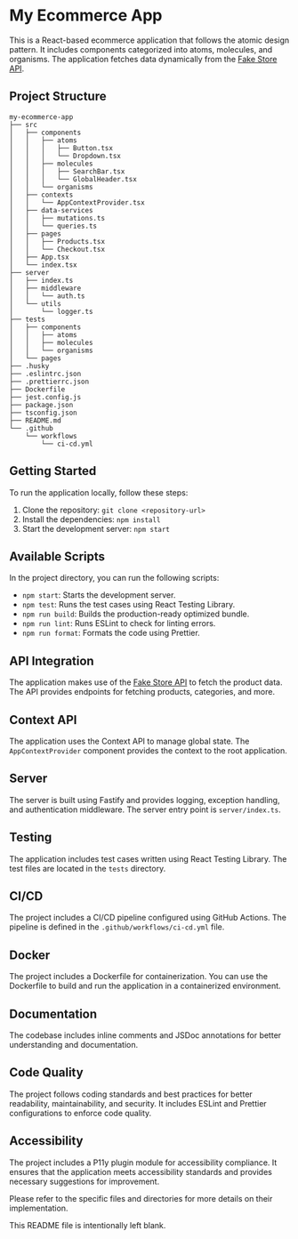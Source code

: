# My Ecommerce App

This is a React-based ecommerce application that follows the atomic design pattern. It includes components categorized into atoms, molecules, and organisms. The application fetches data dynamically from the [Fake Store API](https://fakestoreapi.com/). 

## Project Structure

```
my-ecommerce-app
├── src
│   ├── components
│   │   ├── atoms
│   │   │   ├── Button.tsx
│   │   │   └── Dropdown.tsx
│   │   ├── molecules
│   │   │   ├── SearchBar.tsx
│   │   │   └── GlobalHeader.tsx
│   │   └── organisms
│   ├── contexts
│   │   └── AppContextProvider.tsx
│   ├── data-services
│   │   ├── mutations.ts
│   │   └── queries.ts
│   ├── pages
│   │   ├── Products.tsx
│   │   └── Checkout.tsx
│   ├── App.tsx
│   └── index.tsx
├── server
│   ├── index.ts
│   ├── middleware
│   │   └── auth.ts
│   └── utils
│       └── logger.ts
├── tests
│   ├── components
│   │   ├── atoms
│   │   ├── molecules
│   │   └── organisms
│   └── pages
├── .husky
├── .eslintrc.json
├── .prettierrc.json
├── Dockerfile
├── jest.config.js
├── package.json
├── tsconfig.json
├── README.md
└── .github
    └── workflows
        └── ci-cd.yml
```

## Getting Started

To run the application locally, follow these steps:

1. Clone the repository: `git clone <repository-url>`
2. Install the dependencies: `npm install`
3. Start the development server: `npm start`

## Available Scripts

In the project directory, you can run the following scripts:

- `npm start`: Starts the development server.
- `npm test`: Runs the test cases using React Testing Library.
- `npm run build`: Builds the production-ready optimized bundle.
- `npm run lint`: Runs ESLint to check for linting errors.
- `npm run format`: Formats the code using Prettier.

## API Integration

The application makes use of the [Fake Store API](https://fakestoreapi.com/) to fetch the product data. The API provides endpoints for fetching products, categories, and more.

## Context API

The application uses the Context API to manage global state. The `AppContextProvider` component provides the context to the root application.

## Server

The server is built using Fastify and provides logging, exception handling, and authentication middleware. The server entry point is `server/index.ts`.

## Testing

The application includes test cases written using React Testing Library. The test files are located in the `tests` directory.

## CI/CD

The project includes a CI/CD pipeline configured using GitHub Actions. The pipeline is defined in the `.github/workflows/ci-cd.yml` file.

## Docker

The project includes a Dockerfile for containerization. You can use the Dockerfile to build and run the application in a containerized environment.

## Documentation

The codebase includes inline comments and JSDoc annotations for better understanding and documentation.

## Code Quality

The project follows coding standards and best practices for better readability, maintainability, and security. It includes ESLint and Prettier configurations to enforce code quality.

## Accessibility

The project includes a P11y plugin module for accessibility compliance. It ensures that the application meets accessibility standards and provides necessary suggestions for improvement.

Please refer to the specific files and directories for more details on their implementation.

This README file is intentionally left blank.